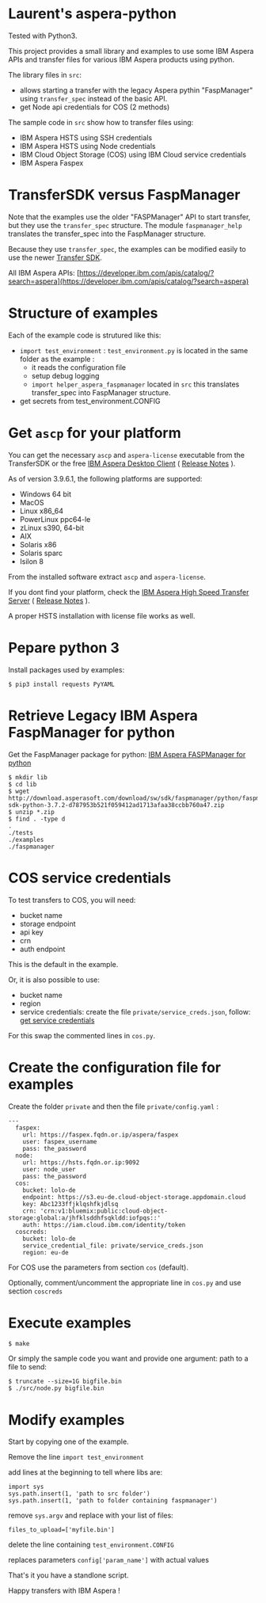 # Laurent's aspera-python

Tested with Python3.

This project provides a small library and examples to use some IBM Aspera APIs and transfer files for various IBM Aspera products using python.

The library files in `src`:

* allows starting a transfer with the legacy Aspera pythin "FaspManager" using `transfer_spec` instead of the basic API.
* get Node api credentials for COS (2 methods)

The sample code in `src` show how to transfer files using:

* IBM Aspera HSTS using SSH credentials
* IBM Aspera HSTS using Node credentials
* IBM Cloud Object Storage (COS) using IBM Cloud service credentials
* IBM Aspera Faspex

# TransferSDK versus FaspManager

Note that the examples use the older "FASPManager" API to start transfer, but they use the `transfer_spec` structure. The module `faspmanager_help` translates the transfer_spec into the FaspManager structure.

Because they use `transfer_spec`, the examples can be modified easily to use the newer [Transfer SDK](https://developer.ibm.com/apis/catalog?search=%22aspera%20transfer%20sdk%22).

All IBM Aspera APIs: [https://developer.ibm.com/apis/catalog/?search=aspera](https://developer.ibm.com/apis/catalog/?search=aspera)

# Structure of examples

Each of the example code is strutured like this:

* `import test_environment` : `test_environment.py` is located in the same folder as the example :
	* it reads the configuration file
	* setup debug logging
	* `import helper_aspera_faspmanager` located in `src` this translates transfer_spec into FaspManager structure.
* get secrets from test_environment.CONFIG

# Get `ascp` for your platform

You can get the necessary `ascp` and `aspera-license` executable from the TransferSDK or the free [IBM Aspera Desktop Client](https://www.ibm.com/support/fixcentral/swg/selectFixes?product=ibm/Other%20software/IBM%20Aspera%20Desktop%20Client) ( [Release Notes](https://www.ibm.com/support/knowledgecenter/SSXN9J_3.9.6/relnote/desktop_client_relnotes.html) ).

As of version 3.9.6.1, the following platforms are supported:

* Windows 64 bit
* MacOS
* Linux x86_64
* PowerLinux ppc64-le
* zLinux s390, 64-bit
* AIX
* Solaris x86
* Solaris sparc
* Isilon 8

From the installed software extract `ascp` and `aspera-license`.

If you dont find your platform, check the
[IBM Aspera High Speed Transfer Server](https://www.ibm.com/support/fixcentral/swg/selectFixes?product=ibm/Other%20software/IBM%20Aspera%20High-Speed%20Transfer%20Server)
( [Release Notes](https://www.ibm.com/support/knowledgecenter/SSL85S_3.9.6/relnote/hsts_relnotes.html) ).

A proper HSTS installation with license file works as well.

# Pepare python 3

Install packages used by examples:

```
$ pip3 install requests PyYAML
```

# Retrieve Legacy IBM Aspera FaspManager for python

Get the FaspManager package for python:
[IBM Aspera FASPManager for python](https://api.ibm.com/explorer/catalog/aspera/product/ibm-aspera/api/fasp-manager-sdk/doc/guide)

```
$ mkdir lib
$ cd lib
$ wget http://download.asperasoft.com/download/sw/sdk/faspmanager/python/faspmanager-sdk-python-3.7.2-d787953b521f059412ad1713afaa38ccbb760a47.zip
$ unzip *.zip
$ find . -type d
.
./tests
./examples
./faspmanager
```

# COS service credentials

To test transfers to COS, you will need:

* bucket name
* storage endpoint
* api key
* crn
* auth endpoint

This is the default in the example.

Or, it is also possible to use:

* bucket name
* region
* service credentials: create the file `private/service_creds.json`, follow: [get service credentials](https://www.rubydoc.info/gems/asperalm#ibm-cloud-object-storage)

For this swap the commented lines in `cos.py`.

# Create the configuration file for examples

Create the folder `private` and then the file `private/config.yaml` :

```
---
  faspex:
    url: https://faspex.fqdn.or.ip/aspera/faspex
    user: faspex_username
    pass: the_password
  node:
    url: https://hsts.fqdn.or.ip:9092
    user: node_user
    pass: the_password
  cos:
    bucket: lolo-de
    endpoint: https://s3.eu-de.cloud-object-storage.appdomain.cloud
    key: Abc1233ffjklqshfkjdlsq
    crn: 'crn:v1:bluemix:public:cloud-object-storage:global:a/jhfklsddhfsqkldd:iofpqs::'
    auth: https://iam.cloud.ibm.com/identity/token
  coscreds:
    bucket: lolo-de
    service_credential_file: private/service_creds.json
    region: eu-de
```

For COS use the parameters from section `cos` (default).

Optionally, comment/uncomment the appropriate line in `cos.py` and use section `coscreds`

# Execute examples

```
$ make
```

Or simply the sample code you want and provide one argument: path to a file to send:

```
$ truncate --size=1G bigfile.bin
$ ./src/node.py bigfile.bin
```

# Modify examples

Start by copying one of the example.

Remove the line `import test_environment`

add lines at the beginning to tell where libs are:

```
import sys
sys.path.insert(1, 'path to src folder')
sys.path.insert(1, 'path to folder containing faspmanager')
```

remove `sys.argv` and replace with your list of files:

```
files_to_upload=['myfile.bin']
```

delete the line containing `test_environment.CONFIG`

replaces parameters `config['param_name']` with actual values

That's it you have a standlone script.

Happy transfers with IBM Aspera !

